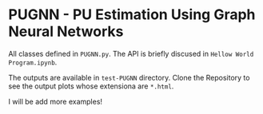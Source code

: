 # PUGNN - PU Estimation Using Graph Neural Networks

All classes defined in `PUGNN.py`. The API is briefly discused in `Hellow World Program.ipynb`.


The outputs are available in `test-PUGNN` directory. Clone the Repository to see the output plots whose extensiona are `*.html`.

I will be add more examples!
